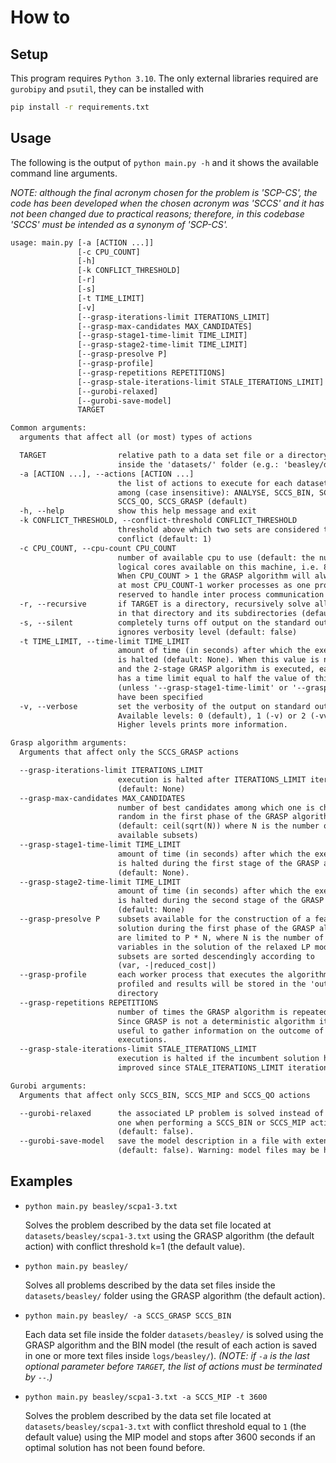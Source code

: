# How to

## Setup
This program requires `Python 3.10`.
The only external libraries required are `gurobipy` and `psutil`, they can be installed with

```bash
pip install -r requirements.txt
```

## Usage

The following is the output of `python main.py -h` and it shows the available command line arguments.

_NOTE: although the final acronym chosen for the problem is 'SCP-CS', the code has been developed when the chosen acronym was 'SCCS' and it has not been changed due to practical reasons; therefore, in this codebase 'SCCS' must be intended as a synonym of 'SCP-CS'._

```txt
usage: main.py [-a [ACTION ...]]
               [-c CPU_COUNT]
               [-h]
               [-k CONFLICT_THRESHOLD]
               [-r]
               [-s]
               [-t TIME_LIMIT]
               [-v]
               [--grasp-iterations-limit ITERATIONS_LIMIT]
               [--grasp-max-candidates MAX_CANDIDATES]
               [--grasp-stage1-time-limit TIME_LIMIT]
               [--grasp-stage2-time-limit TIME_LIMIT]
               [--grasp-presolve P]
               [--grasp-profile]
               [--grasp-repetitions REPETITIONS]
               [--grasp-stale-iterations-limit STALE_ITERATIONS_LIMIT]
               [--gurobi-relaxed]
               [--gurobi-save-model]
               TARGET

Common arguments:
  arguments that affect all (or most) types of actions

  TARGET                relative path to a data set file or a directory thereof
                        inside the 'datasets/' folder (e.g.: 'beasley/dataset.txt')
  -a [ACTION ...], --actions [ACTION ...]
                        the list of actions to execute for each dataset, chosen
                        among (case insensitive): ANALYSE, SCCS_BIN, SCCS_MIP,
                        SCCS_QO, SCCS_GRASP (default)
  -h, --help            show this help message and exit
  -k CONFLICT_THRESHOLD, --conflict-threshold CONFLICT_THRESHOLD
                        threshold above which two sets are considered to be in
                        conflict (default: 1)
  -c CPU_COUNT, --cpu-count CPU_COUNT
                        number of available cpu to use (default: the number of
                        logical cores available on this machine, i.e. 8).
                        When CPU_COUNT > 1 the GRASP algorithm will always use
                        at most CPU_COUNT-1 worker processes as one process is
                        reserved to handle inter process communication
  -r, --recursive       if TARGET is a directory, recursively solve all instances
                        in that directory and its subdirectories (default: false)
  -s, --silent          completely turns off output on the standard output and
                        ignores verbosity level (default: false)
  -t TIME_LIMIT, --time-limit TIME_LIMIT
                        amount of time (in seconds) after which the execution
                        is halted (default: None). When this value is not none
                        and the 2-stage GRASP algorithm is executed, each stage
                        has a time limit equal to half the value of this argument
                        (unless '--grasp-stage1-time-limit' or '--grasp-stage2-time-limit')
                        have been specified
  -v, --verbose         set the verbosity of the output on standard output.
                        Available levels: 0 (default), 1 (-v) or 2 (-vv).
                        Higher levels prints more information.

Grasp algorithm arguments:
  Arguments that affect only the SCCS_GRASP actions

  --grasp-iterations-limit ITERATIONS_LIMIT
                        execution is halted after ITERATIONS_LIMIT iterations
                        (default: None)
  --grasp-max-candidates MAX_CANDIDATES
                        number of best candidates among which one is chosen at
                        random in the first phase of the GRASP algorithm
                        (default: ceil(sqrt(N)) where N is the number of
                        available subsets)
  --grasp-stage1-time-limit TIME_LIMIT
                        amount of time (in seconds) after which the execution
                        is halted during the first stage of the GRASP algorithm
                        (default: None).
  --grasp-stage2-time-limit TIME_LIMIT
                        amount of time (in seconds) after which the execution
                        is halted during the second stage of the GRASP algorithm
                        (default: None)
  --grasp-presolve P    subsets available for the construction of a feasible
                        solution during the first phase of the GRASP algorithm
                        are limited to P * N, where N is the number of non-zero
                        variables in the solution of the relaxed LP model and
                        subsets are sorted descendingly according to
                        (var, -|reduced_cost|)
  --grasp-profile       each worker process that executes the algorithm will be
                        profiled and results will be stored in the 'output/logs/'
                        directory
  --grasp-repetitions REPETITIONS
                        number of times the GRASP algorithm is repeated (default: 1).
                        Since GRASP is not a deterministic algorithm it can be
                        useful to gather information on the outcome of multiple
                        executions.
  --grasp-stale-iterations-limit STALE_ITERATIONS_LIMIT
                        execution is halted if the incumbent solution has not
                        improved since STALE_ITERATIONS_LIMIT iterations (default: 50)

Gurobi arguments:
  Arguments that affect only SCCS_BIN, SCCS_MIP and SCCS_QO actions

  --gurobi-relaxed      the associated LP problem is solved instead of the integer
                        one when performing a SCCS_BIN or SCCS_MIP action
                        (default: false).
  --gurobi-save-model   save the model description in a file with extension '.lp'
                        (default: false). Warning: model files may be huge (>1GB)
```

## Examples

  * `python main.py beasley/scpa1-3.txt`

    Solves the problem described by the data set file located at `datasets/beasley/scpa1-3.txt` using the GRASP algorithm (the default action) with conflict threshold k=1 (the default value).

  * `python main.py beasley/`

    Solves all problems described by the data set files inside the `datasets/beasley/` folder using the GRASP algorithm (the default action).

  * `python main.py beasley/ -a SCCS_GRASP SCCS_BIN`

    Each data set file inside the folder `datasets/beasley/` is solved using the GRASP algorithm and the BIN model (the result of each action is saved in one or more text files inside `logs/beasley/`).
    *(NOTE: if `-a` is the last optional parameter before `TARGET`, the list of actions must be terminated by ` -- `.)*

  * `python main.py beasley/scpa1-3.txt -a SCCS_MIP -t 3600`

    Solves the problem described by the data set file located at `datasets/beasley/scpa1-3.txt` with conflict threshold equal to `1` (the default value) using the MIP model and stops after 3600 seconds if an optimal solution has not been found before.
